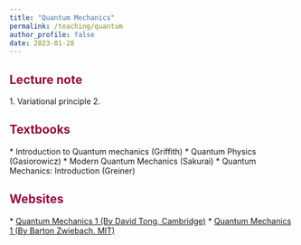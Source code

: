 ```yaml
---
title: "Quantum Mechanics"
permalink: /teaching/quantum
author_profile: false
date: 2023-01-28
---
```

 
<h2 style="color:#900C3F"> Lecture note </h2>
 1. Variational principle
 2. 

<h2 style="color:#900C3F"> Textbooks </h2>
 * Introduction to Quantum mechanics (Griffith)
 * Quantum Physics (Gasiorowicz)
 * Modern Quantum Mechanics (Sakurai)
 * Quantum Mechanics: Introduction (Greiner)

<h2 style="color:#900C3F"> Websites </h2>
 * <a href="https://www.damtp.cam.ac.uk/user/tong/quantum.html"> Quantum Mechanics 1 (By David Tong, Cambridge)</a>
 * <a href="https://ocw.mit.edu/courses/8-04-quantum-physics-i-spring-2016/"> Quantum Mechanics 1 (By Barton Zwiebach, MIT) </a>
